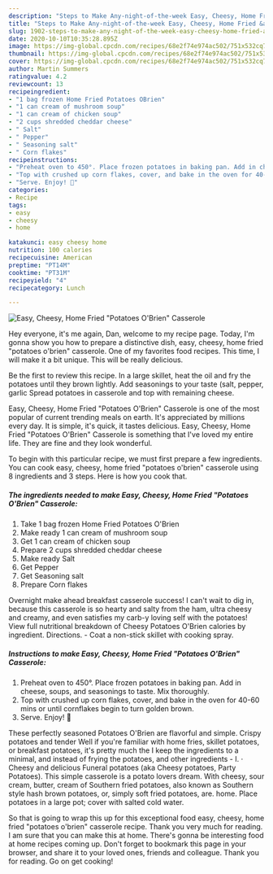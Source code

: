 ```yaml
---
description: "Steps to Make Any-night-of-the-week Easy, Cheesy, Home Fried &amp;#34;Potatoes O&amp;#39;Brien&amp;#34; Casserole"
title: "Steps to Make Any-night-of-the-week Easy, Cheesy, Home Fried &amp;#34;Potatoes O&amp;#39;Brien&amp;#34; Casserole"
slug: 1902-steps-to-make-any-night-of-the-week-easy-cheesy-home-fried-and-34-potatoes-o-and-39-brien-and-34-casserole
date: 2020-10-10T10:35:28.895Z
image: https://img-global.cpcdn.com/recipes/68e2f74e974ac502/751x532cq70/easy-cheesy-home-fried-potatoes-obrien-casserole-recipe-main-photo.jpg
thumbnail: https://img-global.cpcdn.com/recipes/68e2f74e974ac502/751x532cq70/easy-cheesy-home-fried-potatoes-obrien-casserole-recipe-main-photo.jpg
cover: https://img-global.cpcdn.com/recipes/68e2f74e974ac502/751x532cq70/easy-cheesy-home-fried-potatoes-obrien-casserole-recipe-main-photo.jpg
author: Martin Summers
ratingvalue: 4.2
reviewcount: 13
recipeingredient:
- "1 bag frozen Home Fried Potatoes OBrien"
- "1 can cream of mushroom soup"
- "1 can cream of chicken soup"
- "2 cups shredded cheddar cheese"
- " Salt"
- " Pepper"
- " Seasoning salt"
- " Corn flakes"
recipeinstructions:
- "Preheat oven to 450°. Place frozen potatoes in baking pan. Add in cheese, soups, and seasonings to taste. Mix thoroughly."
- "Top with crushed up corn flakes, cover, and bake in the oven for 40-60 mins or until cornflakes begin to turn golden brown."
- "Serve. Enjoy! 🤤"
categories:
- Recipe
tags:
- easy
- cheesy
- home

katakunci: easy cheesy home 
nutrition: 100 calories
recipecuisine: American
preptime: "PT14M"
cooktime: "PT31M"
recipeyield: "4"
recipecategory: Lunch

---
```



![Easy, Cheesy, Home Fried &#34;Potatoes O&#39;Brien&#34; Casserole](https://img-global.cpcdn.com/recipes/68e2f74e974ac502/751x532cq70/easy-cheesy-home-fried-potatoes-obrien-casserole-recipe-main-photo.jpg)

Hey everyone, it's me again, Dan, welcome to my recipe page. Today, I'm gonna show you how to prepare a distinctive dish, easy, cheesy, home fried &#34;potatoes o&#39;brien&#34; casserole. One of my favorites food recipes. This time, I will make it a bit unique. This will be really delicious.

Be the first to review this recipe. In a large skillet, heat the oil and fry the potatoes until they brown lightly. Add seasonings to your taste (salt, pepper, garlic Spread potatoes in casserole and top with remaining cheese.

Easy, Cheesy, Home Fried &#34;Potatoes O&#39;Brien&#34; Casserole is one of the most popular of current trending meals on earth. It's appreciated by millions every day. It is simple, it's quick, it tastes delicious. Easy, Cheesy, Home Fried &#34;Potatoes O&#39;Brien&#34; Casserole is something that I've loved my entire life. They are fine and they look wonderful.


To begin with this particular recipe, we must first prepare a few ingredients. You can cook easy, cheesy, home fried &#34;potatoes o&#39;brien&#34; casserole using 8 ingredients and 3 steps. Here is how you cook that.

<!--inarticleads1-->

##### The ingredients needed to make Easy, Cheesy, Home Fried &#34;Potatoes O&#39;Brien&#34; Casserole:

1. Take 1 bag frozen Home Fried Potatoes O&#39;Brien
1. Make ready 1 can cream of mushroom soup
1. Get 1 can cream of chicken soup
1. Prepare 2 cups shredded cheddar cheese
1. Make ready  Salt
1. Get  Pepper
1. Get  Seasoning salt
1. Prepare  Corn flakes


Overnight make ahead breakfast casserole success! I can&#39;t wait to dig in, because this casserole is so hearty and salty from the ham, ultra cheesy and creamy, and even satisfies my carb-y loving self with the potatoes! View full nutritional breakdown of Cheesy Potatoes O&#39;Brien calories by ingredient. Directions. - Coat a non-stick skillet with cooking spray. 

<!--inarticleads2-->

##### Instructions to make Easy, Cheesy, Home Fried &#34;Potatoes O&#39;Brien&#34; Casserole:

1. Preheat oven to 450°. Place frozen potatoes in baking pan. Add in cheese, soups, and seasonings to taste. Mix thoroughly.
1. Top with crushed up corn flakes, cover, and bake in the oven for 40-60 mins or until cornflakes begin to turn golden brown.
1. Serve. Enjoy! 🤤


These perfectly seasoned Potatoes O&#39;Brien are flavorful and simple. Crispy potatoes and tender Well if you&#39;re familiar with home fries, skillet potatoes, or breakfast potatoes, it&#39;s pretty much the I keep the ingredients to a minimal, and instead of frying the potatoes, and other ingredients - I. · Cheesy and delicious Funeral potatoes (aka Cheesy potatoes, Party Potatoes). This simple casserole is a potato lovers dream. With cheesy, sour cream, butter, cream of Southern fried potatoes, also known as Southern style hash brown potatoes, or, simply soft fried potatoes, are. home. Place potatoes in a large pot; cover with salted cold water. 

So that is going to wrap this up for this exceptional food easy, cheesy, home fried &#34;potatoes o&#39;brien&#34; casserole recipe. Thank you very much for reading. I am sure that you can make this at home. There's gonna be interesting food at home recipes coming up. Don't forget to bookmark this page in your browser, and share it to your loved ones, friends and colleague. Thank you for reading. Go on get cooking!
